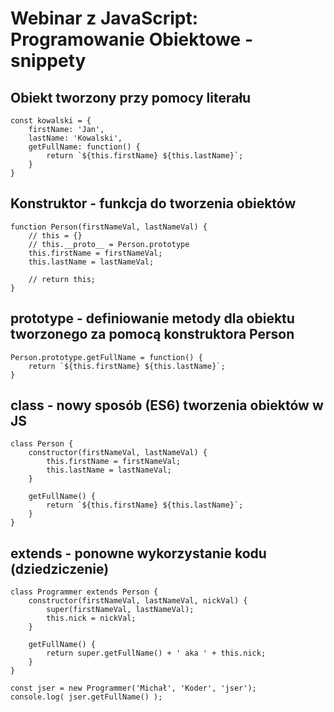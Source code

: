 # Webinar z JavaScript: Programowanie Obiektowe - snippety

## Obiekt tworzony przy pomocy literału

```
const kowalski = {
    firstName: 'Jan',
    lastName: 'Kowalski',
    getFullName: function() {
        return `${this.firstName} ${this.lastName}`;
    }
}
```

## Konstruktor - funkcja do tworzenia obiektów

```
function Person(firstNameVal, lastNameVal) {
    // this = {}
    // this.__proto__ = Person.prototype
    this.firstName = firstNameVal;
    this.lastName = lastNameVal;

    // return this;
}
```

## prototype - definiowanie metody dla obiektu tworzonego za pomocą konstruktora Person

```
Person.prototype.getFullName = function() {
    return `${this.firstName} ${this.lastName}`;
}
```

## class - nowy sposób (ES6) tworzenia obiektów w JS

```
class Person {
    constructor(firstNameVal, lastNameVal) {
        this.firstName = firstNameVal;
        this.lastName = lastNameVal;
    }

    getFullName() {
        return `${this.firstName} ${this.lastName}`;
    }
}
```

## extends - ponowne wykorzystanie kodu (dziedziczenie)

```
class Programmer extends Person {
    constructor(firstNameVal, lastNameVal, nickVal) {
        super(firstNameVal, lastNameVal);
        this.nick = nickVal;
    }

    getFullName() {
        return super.getFullName() + ' aka ' + this.nick;
    }
}

const jser = new Programmer('Michał', 'Koder', 'jser');
console.log( jser.getFullName() );
```
